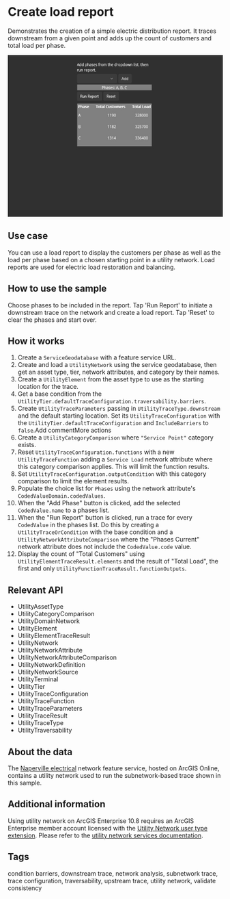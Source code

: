 # Create load report

Demonstrates the creation of a simple electric distribution report. It traces downstream from a given point and adds up the count of customers and total load per phase.

![Image of load report](createloadreport.jpg)

## Use case

You can use a load report to display the customers per phase as well as the load per phase based on a chosen starting point in a utility network. Load reports are used for electric load restoration and balancing.

## How to use the sample

Choose phases to be included in the report. Tap 'Run Report' to initiate a downstream trace on the network and create a load report. Tap 'Reset' to clear the phases and start over.

## How it works

1. Create a `ServiceGeodatabase` with a feature service URL.
2. Create and load a `UtilityNetwork` using the service geodatabase, then get an asset type, tier, network attributes, and category by their names.
3. Create a `UtilityElement` from the asset type to use as the starting location for the trace.
4. Get a base condition from the `UtilityTier.defaultTraceConfiguration.traversability.barriers`.
5. Create `UtilityTraceParameters` passing in `UtilityTraceType.downstream` and the default starting location. Set its `UtilityTraceConfiguration` with the `UtilityTier.defaultTraceConfiguration` and `IncludeBarriers` to `false`.Add commentMore actions
6. Create a `UtilityCategoryComparison` where `"Service Point"` category exists.
7. Reset `UtilityTraceConfiguration.functions` with a new `UtilityTraceFunction` adding a `Service Load` network attribute where this category comparison applies. This will limit the function results.
8. Set `UtilityTraceConfiguration.outputCondition` with this category comparison to limit the element results.
9. Populate the choice list for `Phases` using the network attribute's `CodedValueDomain.codedValues`.
10. When the "Add Phase" button is clicked, add the selected `CodedValue.name` to a phases list.
11. When the "Run Report" button is clicked, run a trace for every `CodedValue` in the phases list. Do this by creating a `UtilityTraceOrCondition` with the base condition and a `UtilityNetworkAttributeComparison` where the "Phases Current" network attribute does not include the `CodedValue.code` value.
12. Display the count of "Total Customers" using `UtilityElementTraceResult.elements` and the result of "Total Load", the first and only `UtilityFunctionTraceResult.functionOutputs`.

## Relevant API

* UtilityAssetType
* UtilityCategoryComparison
* UtilityDomainNetwork
* UtilityElement
* UtilityElementTraceResult
* UtilityNetwork
* UtilityNetworkAttribute
* UtilityNetworkAttributeComparison
* UtilityNetworkDefinition
* UtilityNetworkSource
* UtilityTerminal
* UtilityTier
* UtilityTraceConfiguration
* UtilityTraceFunction
* UtilityTraceParameters
* UtilityTraceResult
* UtilityTraceType
* UtilityTraversability

## About the data

The [Naperville electrical](https://sampleserver7.arcgisonline.com/server/rest/services/UtilityNetwork/NapervilleElectric/FeatureServer) network feature service, hosted on ArcGIS Online, contains a utility network used to run the subnetwork-based trace shown in this sample.

## Additional information

Using utility network on ArcGIS Enterprise 10.8 requires an ArcGIS Enterprise member account licensed with the [Utility Network user type extension](https://enterprise.arcgis.com/en/portal/latest/administer/windows/license-user-type-extensions.htm#ESRI_SECTION1_41D78AD9691B42E0A8C227C113C0C0BF). Please refer to the [utility network services documentation](https://enterprise.arcgis.com/en/server/latest/publish-services/windows/utility-network-services.htm).

## Tags

condition barriers, downstream trace, network analysis, subnetwork trace, trace configuration, traversability, upstream trace, utility network, validate consistency
